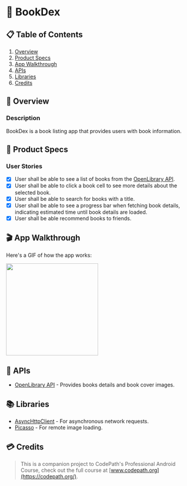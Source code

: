 # 📖 BookDex

## 📋 Table of Contents
1. [Overview](#-Overview)
2. [Product Specs](#-Product-Specs)
3. [App Walkthrough](#-App-Walkthrough)
4. [APIs](#-APIs)
5. [Libraries](#-Libraries)
6. [Credits](#-Credits)

## 👀 Overview
### Description

BookDex is a book listing app that provides users with book information.

## 📕 Product Specs
### User Stories

- [X] User shall be able to see a list of books from the [OpenLibrary API](https://openlibrary.org/developers/api).
- [X] User shall be able to click a book cell to see more details about the selected book.
- [X] User shall be able to search for books with a title.
- [x] User shall be able to see a progress bar when fetching book details, indicating estimated time until book details are loaded.
- [x] User shall be able recommend books to friends.

## 🎬 App Walkthrough

Here's a GIF of how the app works:

<img src="https://raw.githubusercontent.com/py415/app-resources/master/GIFs/android/android-bookdex.gif" width="250" />

## 🔑 APIs

- [OpenLibrary API](https://openlibrary.org/developers/api) - Provides books details and book cover images.

## 📚 Libraries

- [AsyncHttpClient](https://github.com/codepath/AsyncHttpClient) - For asynchronous network requests.
- [Picasso](http://square.github.io/picasso/) - For remote image loading.

## 💳 Credits

>This is a companion project to CodePath's Professional Android Course, check out the full course at [www.codepath.org](https://codepath.org/).
